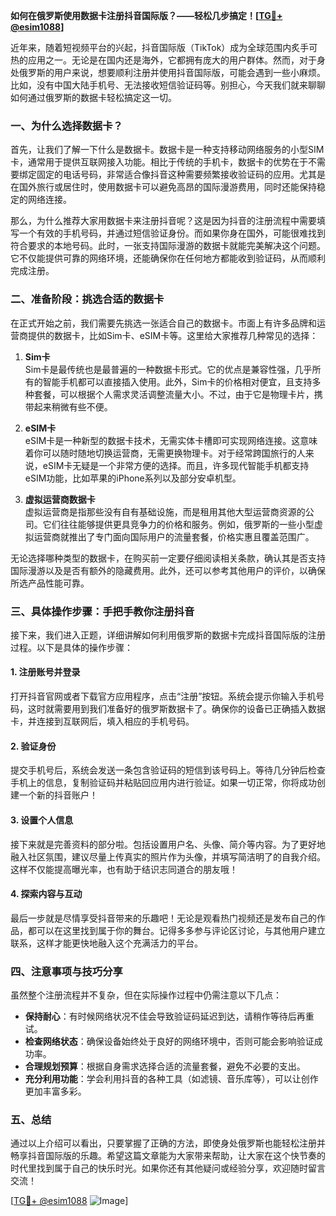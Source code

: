 **如何在俄罗斯使用数据卡注册抖音国际版？——轻松几步搞定！[[TG💪+ @esim1088](https://t.me/s/esim1088)]**

近年来，随着短视频平台的兴起，抖音国际版（TikTok）成为全球范围内炙手可热的应用之一。无论是在国内还是海外，它都拥有庞大的用户群体。然而，对于身处俄罗斯的用户来说，想要顺利注册并使用抖音国际版，可能会遇到一些小麻烦。比如，没有中国大陆手机号、无法接收短信验证码等。别担心，今天我们就来聊聊如何通过俄罗斯的数据卡轻松搞定这一切。

### 一、为什么选择数据卡？

首先，让我们了解一下什么是数据卡。数据卡是一种支持移动网络服务的小型SIM卡，通常用于提供互联网接入功能。相比于传统的手机卡，数据卡的优势在于不需要绑定固定的电话号码，非常适合像抖音这种需要频繁接收验证码的应用。尤其是在国外旅行或居住时，使用数据卡可以避免高昂的国际漫游费用，同时还能保持稳定的网络连接。

那么，为什么推荐大家用数据卡来注册抖音呢？这是因为抖音的注册流程中需要填写一个有效的手机号码，并通过短信验证身份。而如果你身在国外，可能很难找到符合要求的本地号码。此时，一张支持国际漫游的数据卡就能完美解决这个问题。它不仅能提供可靠的网络环境，还能确保你在任何地方都能收到验证码，从而顺利完成注册。

### 二、准备阶段：挑选合适的数据卡

在正式开始之前，我们需要先挑选一张适合自己的数据卡。市面上有许多品牌和运营商提供的数据卡，比如Sim卡、eSIM卡等。这里给大家推荐几种常见的选择：

1. **Sim卡**  
   Sim卡是最传统也是最普遍的一种数据卡形式。它的优点是兼容性强，几乎所有的智能手机都可以直接插入使用。此外，Sim卡的价格相对便宜，且支持多种套餐，可以根据个人需求灵活调整流量大小。不过，由于它是物理卡片，携带起来稍微有些不便。

2. **eSIM卡**  
   eSIM卡是一种新型的数据卡技术，无需实体卡槽即可实现网络连接。这意味着你可以随时随地切换运营商，无需更换物理卡。对于经常跨国旅行的人来说，eSIM卡无疑是一个非常方便的选择。而且，许多现代智能手机都支持eSIM功能，比如苹果的iPhone系列以及部分安卓机型。

3. **虚拟运营商数据卡**  
   虚拟运营商是指那些没有自有基础设施，而是租用其他大型运营商资源的公司。它们往往能够提供更具竞争力的价格和服务。例如，俄罗斯的一些小型虚拟运营商就推出了专门面向国际用户的流量套餐，价格实惠且覆盖范围广。

无论选择哪种类型的数据卡，在购买前一定要仔细阅读相关条款，确认其是否支持国际漫游以及是否有额外的隐藏费用。此外，还可以参考其他用户的评价，以确保所选产品性能可靠。

### 三、具体操作步骤：手把手教你注册抖音

接下来，我们进入正题，详细讲解如何利用俄罗斯的数据卡完成抖音国际版的注册过程。以下是具体的操作步骤：

#### 1. 注册账号并登录

打开抖音官网或者下载官方应用程序，点击“注册”按钮。系统会提示你输入手机号码，这时就需要用到我们准备好的俄罗斯数据卡了。确保你的设备已正确插入数据卡，并连接到互联网后，填入相应的手机号码。

#### 2. 验证身份

提交手机号后，系统会发送一条包含验证码的短信到该号码上。等待几分钟后检查手机上的信息，复制验证码并粘贴回应用内进行验证。如果一切正常，你将成功创建一个新的抖音账户！

#### 3. 设置个人信息

接下来就是完善资料的部分啦。包括设置用户名、头像、简介等内容。为了更好地融入社区氛围，建议尽量上传真实的照片作为头像，并填写简洁明了的自我介绍。这样不仅能提高曝光率，也有助于结识志同道合的朋友哦！

#### 4. 探索内容与互动

最后一步就是尽情享受抖音带来的乐趣吧！无论是观看热门视频还是发布自己的作品，都可以在这里找到属于你的舞台。记得多多参与评论区讨论，与其他用户建立联系，这样才能更快地融入这个充满活力的平台。

### 四、注意事项与技巧分享

虽然整个注册流程并不复杂，但在实际操作过程中仍需注意以下几点：

- **保持耐心**：有时候网络状况不佳会导致验证码延迟到达，请稍作等待后再重试。
- **检查网络状态**：确保设备始终处于良好的网络环境中，否则可能会影响验证成功率。
- **合理规划预算**：根据自身需求选择合适的流量套餐，避免不必要的支出。
- **充分利用功能**：学会利用抖音的各种工具（如滤镜、音乐库等），可以让创作更加丰富多彩。

### 五、总结

通过以上介绍可以看出，只要掌握了正确的方法，即使身处俄罗斯也能轻松注册并畅享抖音国际版的乐趣。希望这篇文章能为大家带来帮助，让大家在这个快节奏的时代里找到属于自己的快乐时光。如果你还有其他疑问或经验分享，欢迎随时留言交流！

[[TG💪+ @esim1088](https://t.me/s/esim1088) ![Image](https://i.postimg.cc/4NQfJmqS/Snipaste-2025-05-13-00-14-12.png)]